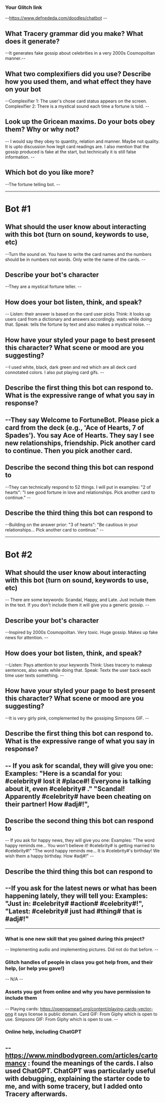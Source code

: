 ### Your Glitch link

--https://www.defnededa.com/doodles/chatbot --

## What Tracery grammar did you make? What does it generate?

--It generates fake gossip about celebrities in a very 2000s Cosmopolitan manner.--

## What two complexifiers did you use? Describe how you used them, and what effect they have on your bot

--Complexifier 1: The user's chose card status appears on the screen.
Complexifier 2: There is a mystical sound each time a fortune is told. --

## Look up the Gricean maxims. Do your bots obey them? Why or why not?

-- I would say they obey to quantity, relation and manner. Maybe not quality. It is upto discussion how legit card readings are. I also mention that the gossip produced is fake at the start, but technically it is still false information. --

## Which bot do you like more?

--The fortune telling bot. --

---

# Bot #1

## What should the user know about interacting with this bot (turn on sound, keywords to use, etc)

--Turn the sound on. You have to write the card names and the numbers should be in numbers not words. Only write the name of the cards. --

## Describe your bot's character

--They are a mystical fortune teller. --

## How does your bot listen, think, and speak?

-- Listen: their answer is based on the card user picks
Think: it looks up users card from a dictionary and answers accordingly. waits while doing that.
Speak: tells the fortune by text and also makes a mystical noise. --

## How have your styled your page to best present this character? What scene or mood are you suggesting?

--I used white, black, dark green and red which are all deck card connotated colors. I also put playing card gifs. --

## Describe the first thing this bot can respond to. What is the expressive range of what you say in response?

--They say
Welcome to FortuneBot. Please pick a card from the deck (e.g., 'Ace of Hearts, 7 of Spades').
You say Ace of Hearts.
They say
I see new relationships, friendship. Pick another card to continue.
Then you pick another card.
--

## Describe the second thing this bot can respond to

--They can technically respond to 52 things. I will put in examples:
"2 of hearts": "I see good fortune in love and relationships. Pick another card to continue." --

## Describe the third thing this bot can respond to

--Building on the answer prior:
"3 of hearts": "Be cautious in your relationships... Pick another card to continue." --

---

# Bot #2

## What should the user know about interacting with this bot (turn on sound, keywords to use, etc)

-- There are some keywords: Scandal, Happy, and Late. Just include them in the text. If you don't include them it will give you a generic gossip. --

## Describe your bot's character

--Inspired by 2000s Cosmopolitan. Very toxic. Huge gossip. Makes up fake news for attention. --

## How does your bot listen, think, and speak?

--Listen: Pays attention to your keywords
Think: Uses tracery to makeup sentences, also waits while doing that.
Speak: Textx the user back each time user texts something. --

## How have your styled your page to best present this character? What scene or mood are you suggesting?

--It is very girly pink, complemented by the gossiping Simpsons GIF. --

## Describe the first thing this bot can respond to. What is the expressive range of what you say in response?

-- If you ask for scandal, they will give you one:
Examples:
"Here is a scandal for you: #celebrity# lost it #place#! Everyone is talking about it, even #celebrity# ."
"Scandal! Apparently #celebrity# have been cheating on their partner! How #adj#!",
--

## Describe the second thing this bot can respond to

-- If you ask for happy news, they will give you one:
Examples:
"The word happy reminds me... You won't believe it! #celebrity# is getting married to #celebrity#!"
"The word happy reminds me... It is #celebrity#'s birthday! We wish them a happy birthday. How #adj#!" --

## Describe the third thing this bot can respond to

--If you ask for the latest news or what has been happening lately, they will tell you:
Examples:
"Just in: #celebrity# #action# #celebrity#!",
"Latest: #celebrity# just had #thing# that is #adj#!"
--

---

### What is one new skill that you gained during this project?

-- Implementing audio and implementing pictures. Did not do that before. --

### Glitch handles of people in class you got help from, and their help, (or help you gave!)

-- N/A --

### Assets you got from online and why you have permission to include them

-- Playing cards: https://opengameart.org/content/playing-cards-vector-png it says license is public domain.
Card GIF: From Giphy which is open to use.
Simpsons GIF: From Giphy which is open to use. --

### Online help, including ChatGPT

## -- https://www.mindbodygreen.com/articles/cartomancy : found the meanings of the cards. I also used ChatGPT. ChatGPT was particularly useful with debugging, explaining the starter code to me, and with some tracery, but I added onto Tracery afterwards.
